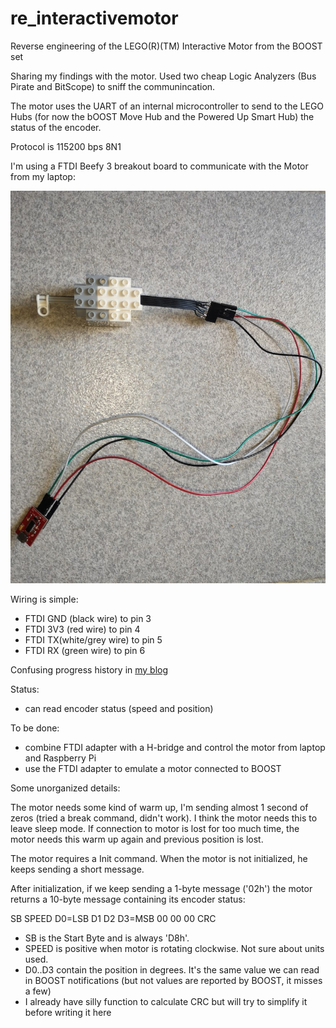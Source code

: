 # re_interactivemotor
Reverse engineering of the LEGO(R)(TM) Interactive Motor from the BOOST set 

Sharing my findings with the motor.
Used two cheap Logic Analyzers (Bus Pirate and BitScope) to sniff the communincation.

The motor uses the UART of an internal microcontroller to send to the LEGO Hubs (for now the bOOST Move Hub and the Powered Up Smart Hub) the status of the encoder.

Protocol is 115200 bps 8N1

I'm using a FTDI Beefy 3 breakout board to communicate with the Motor from my laptop:

![Beefy 3](https://github.com/JorgePe/re_interactivemotor/blob/master/photos/IMG_20180831_114748.jpg)

Wiring is simple:
* FTDI GND (black wire) to pin 3
* FTDI 3V3 (red wire) to pin 4
* FTDI TX(white/grey wire) to pin 5
* FTDI RX (green wire) to pin 6

Confusing progress history in [my blog](https://ofalcao.pt/blog/series/sniffing-the-lego-interactive-motor)

Status:
- can read encoder status (speed and position)

To be done:
- combine FTDI adapter with a H-bridge and control the motor from laptop and Raspberry Pi
- use the FTDI adapter to emulate a motor connected to BOOST

Some unorganized details:

The motor needs some kind of warm up, I'm sending almost 1 second of zeros (tried a break command, didn't work).
I think the motor needs this to leave sleep mode. If connection to motor is lost for too much time, the motor needs this warm up again and previous position is lost.

The motor requires a Init command. When the motor is not initialized, he keeps sending a short message.

After initialization, if we keep sending a 1-byte message ('02h') the motor returns a 10-byte message containing its encoder status:

SB SPEED D0=LSB D1 D2 D3=MSB 00 00 00 CRC

* SB is the Start Byte and is always 'D8h'.
* SPEED is positive when motor is rotating clockwise. Not sure about units used.
* D0..D3 contain the position in degrees. It's the same value we can read in BOOST notifications (but not values are reported by BOOST, it misses a few)
* I already have silly function to calculate CRC but will try to simplify it before writing it here

